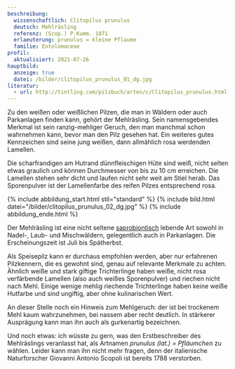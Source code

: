 ```yaml
---
beschreibung:
  wissenschaftlich: Clitopilus prunulus
  deutsch: Mehlräsling
  referenz: (Scop.) P.Kumm. 1871
  erlaeuterung: prunulus = kleine Pflaume
  familie: Entolomaceae
profil:
  aktualisiert: 2021-07-26
hauptbild:
  anzeige: true
  datei: /bilder/clitopilus_prunulus_01_dg.jpg
literatur:
  - url: http://tintling.com/pilzbuch/arten/c/Clitopilus_prunulus.html
---
```

Zu den weißen oder weißlichen Pilzen, die man in Wäldern oder auch Parkanlagen finden kann, gehört der Mehlräsling. Sein namensgebendes Merkmal ist sein ranzig-mehliger Geruch, den man manchmal schon wahrnehmen kann, bevor man den Pilz gesehen hat. Ein weiteres gutes Kennzeichen sind seine jung weißen, dann allmählich rosa werdenden Lamellen.

Die scharfrandigen am Hutrand dünnfleischigen Hüte sind weiß, nicht selten etwas graulich und können Durchmesser von bis zu 10 cm erreichen. Die Lamellen stehen sehr dicht und laufen nicht sehr weit am Stiel herab. Das Sporenpulver ist der Lamellenfarbe des reifen Pilzes entsprechend rosa.

{% include abbildung_start.html stil="standard" %}
{% include bild.html datei="/bilder/clitopilus_prunulus_02_dg.jpg" %}
{% include abbildung_ende.html %}

Der Mehlräsling ist eine nicht seltene [saprobiontisch](<saprobiontisch "Glossar">) lebende Art sowohl in Nadel-, Laub- und Mischwäldern, gelegentlich auch in Parkanlagen. Die Erscheinungszeit ist Juli bis Spätherbst.

Als Speisepilz kann er durchaus empfohlen werden, aber nur erfahrenen Pilzkennern, die es gewohnt sind, genau auf relevante Merkmale zu achten. Ähnlich weiße und stark giftige Trichterlinge haben weiße, nicht rosa verfärbende Lamellen (also auch weißes Sporenpulver) und riechen nicht nach Mehl. Einige wenige mehlig riechende Trichterlinge haben keine weiße Hutfarbe und sind ungiftig, aber ohne kulinarischen Wert.

An dieser Stelle noch ein Hinweis zum Mehlgeruch: der ist bei trockenem Mehl kaum wahrzunehmen, bei nassem aber recht deutlich. In stärkerer Ausprägung kann man ihn auch als gurkenartig bezeichnen. 

Und noch etwas: ich wüsste zu gern, was den Erstbeschreiber des Mehlräslings veranlasst hat, als Artnamen *prunulus (lat.) = Pfläumchen* zu wählen. Leider kann man ihn nicht mehr fragen, denn der italienische Naturforscher Giovanni Antonio Scopoli ist bereits 1788 verstorben.